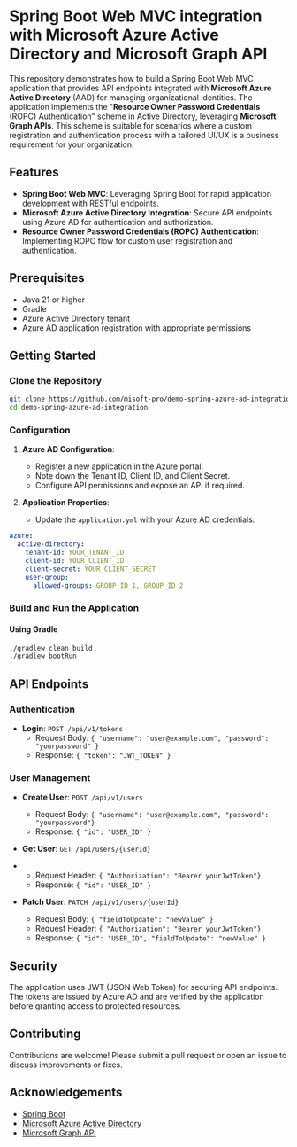# Spring Boot Web MVC integration with Microsoft Azure Active Directory and Microsoft Graph API

This repository demonstrates how to build a Spring Boot Web MVC application that provides API endpoints integrated with **Microsoft Azure Active Directory** (AAD) for managing organizational identities. The application implements the "**Resource Owner Password Credentials** (ROPC) Authentication" scheme in Active Directory, leveraging **Microsoft Graph APIs**. This scheme is suitable for scenarios where a custom registration and authentication process with a tailored UI/UX is a business requirement for your organization.

## Features

- **Spring Boot Web MVC**: Leveraging Spring Boot for rapid application development with RESTful endpoints.
- **Microsoft Azure Active Directory Integration**: Secure API endpoints using Azure AD for authentication and authorization.
- **Resource Owner Password Credentials (ROPC) Authentication**: Implementing ROPC flow for custom user registration and authentication.

## Prerequisites

- Java 21 or higher
- Gradle
- Azure Active Directory tenant
- Azure AD application registration with appropriate permissions

## Getting Started

### Clone the Repository

```sh
git clone https://github.com/misoft-pro/demo-spring-azure-ad-integration.git
cd demo-spring-azure-ad-integration
```

### Configuration

1. **Azure AD Configuration**:
    - Register a new application in the Azure portal.
    - Note down the Tenant ID, Client ID, and Client Secret.
    - Configure API permissions and expose an API if required.

2. **Application Properties**:
    - Update the `application.yml` with your Azure AD credentials:

```yaml
azure:
  active-directory:
    tenant-id: YOUR_TENANT_ID
    client-id: YOUR_CLIENT_ID
    client-secret: YOUR_CLIENT_SECRET
    user-group:
      allowed-groups: GROUP_ID_1, GROUP_ID_2
```

### Build and Run the Application

#### Using Gradle

```sh
./gradlew clean build
./gradlew bootRun
```

## API Endpoints

### Authentication

- **Login**: `POST /api/v1/tokens`
    - Request Body: `{ "username": "user@example.com", "password": "yourpassword" }`
    - Response: `{ "token": "JWT_TOKEN" }`

### User Management

- **Create User**: `POST /api/v1/users`
    - Request Body: `{ "username": "user@example.com", "password": "yourpassword"}`
    - Response: `{ "id": "USER_ID" }`

- **Get User**: `GET /api/users/{userId}`
-   - Request Header: `{ "Authorization": "Bearer yourJwtToken"}`
    - Response: `{ "id": "USER_ID" }`

- **Patch User**: `PATCH /api/v1/users/{userId}`
    - Request Body: `{ "fieldToUpdate": "newValue" }`
    - Request Header: `{ "Authorization": "Bearer yourJwtToken"}`
    - Response: `{ "id": "USER_ID", "fieldToUpdate": "newValue" }`

## Security

The application uses JWT (JSON Web Token) for securing API endpoints. The tokens are issued by Azure AD and are verified by the application before granting access to protected resources.

## Contributing

Contributions are welcome! Please submit a pull request or open an issue to discuss improvements or fixes.

## Acknowledgements

- [Spring Boot](https://spring.io/projects/spring-boot)
- [Microsoft Azure Active Directory](https://azure.microsoft.com/en-us/services/active-directory/)
- [Microsoft Graph API](https://learn.microsoft.com/en-us/graph/use-the-api)
